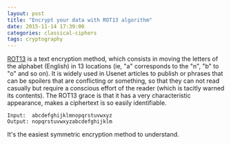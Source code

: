 ```yaml
---
layout: post
title: "Encrypt your data with ROT13 algorithm"
date: 2015-11-14 17:39:00
categories: classical-ciphers
tags: cryptography
---
```


[ROT13][rot13] is a text encryption method, which consists in moving the 
letters of the alphabet (English) in 13 locations (ie, "a" corresponds to the 
"n", "b" to "o" and so on). It is widely used in Usenet articles to publish or 
phrases that can be spoilers that are conflicting or something, so that they 
can not read casually but require a conscious effort of the reader (which is 
tacitly warned its contents). The ROT13 grace is that it has a very 
characteristic appearance, makes a ciphertext is so easily identifiable.

	Input:  abcdefghijklmnopqrstuvwxyz
	Output: nopqrstuvwxyzabcdefghijklm

It's the easiest symmetric encryption method to understand.

[rot13]: https://en.wikipedia.org/wiki/ROT13
